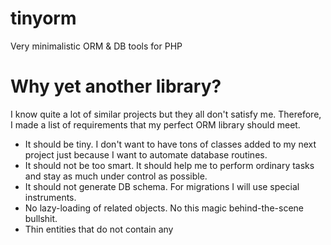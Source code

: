 # tinyorm
Very minimalistic ORM &amp; DB tools for PHP

# Why yet another library?
I know quite a lot of similar projects but they all don't satisfy me. Therefore, I made a list of requirements that my perfect ORM library should meet.

* It should be tiny. I don't want to have tons of classes added to my next project just because I want to automate database routines.
* It should not be too smart. It should help me to perform ordinary tasks and stay as much under control as possible.
* It should not generate DB schema. For migrations I will use special instruments.
* No lazy-loading of related objects. No this magic behind-the-scene bullshit.
* Thin entities that do not contain any 